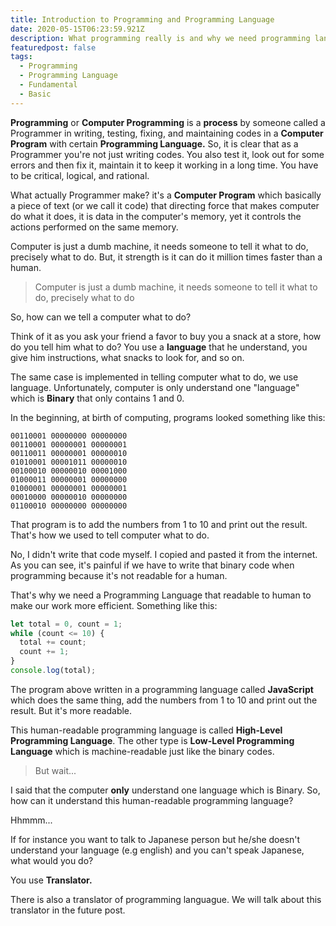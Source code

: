 ```yaml
---
title: Introduction to Programming and Programming Language
date: 2020-05-15T06:23:59.921Z
description: What programming really is and why we need programming language
featuredpost: false
tags:
  - Programming
  - Programming Language
  - Fundamental
  - Basic
---
```

**Programming** or **Computer Programming** is a **process** by someone called a Programmer in writing, testing, fixing, and maintaining codes in a **Computer Program** with certain **Programming Language.** So, it is clear that as a Programmer you're not just writing codes. You also test it, look out for some errors and then fix it, maintain it to keep it working in a long time. You have to be critical, logical, and rational.

What actually Programmer make? it's a **Computer Program** which basically a piece of text (or we call it code) that directing force that makes computer do what it does, it is data in the computer's memory, yet it controls the actions performed on the same memory.

Computer is just a dumb machine, it needs someone to tell it what to do, precisely what to do. But, it strength is it can do it million times faster than a human.

> Computer is just a dumb machine, it needs someone to tell it what to do, precisely what to do

So, how can we tell a computer what to do? 

Think of it as you ask your friend a favor to buy you a snack at a store, how do you tell him what to do? You use a **language** that he understand, you give him instructions, what snacks to look for, and so on.

The same case is implemented in telling computer what to do, we use language. Unfortunately, computer is only understand one "language" which is **Binary** that only contains 1 and 0.

In the beginning, at birth of computing, programs looked something like this:

```
00110001 00000000 00000000
00110001 00000001 00000001
00110011 00000001 00000010
01010001 00001011 00000010
00100010 00000010 00001000
01000011 00000001 00000000
01000001 00000001 00000001
00010000 00000010 00000000
01100010 00000000 00000000
```

That program is to add the numbers from 1 to 10 and print out the result. That's how we used to tell computer what to do.

No, I didn't write that code myself. I copied and pasted it from the internet. As you can see, it's painful if we have to write that binary code when programming because it's not readable for a human.

That's why we need a Programming Language that readable to human to make our work more efficient. Something like this:

```javascript
let total = 0, count = 1;
while (count <= 10) {
  total += count;
  count += 1;
}
console.log(total);
```

The program above written in a programming language called **JavaScript** which does the same thing, add the numbers from 1 to 10 and print out the result. But it's more readable.

This human-readable programming language is called **High-Level Programming Language**. The other type is **Low-Level Programming Language** which is machine-readable just like the binary codes.

> But wait...

I said that the computer **only**  understand one language which is Binary. So, how can it understand this human-readable programming language?

Hhmmm...

If for instance you want to talk to Japanese person but he/she doesn't understand your language (e.g english) and you can't speak Japanese, what would you do?

You use **Translator.**

There is also a translator of programming languague. We will talk about this translator in the future post.
